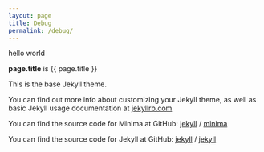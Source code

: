 ```yaml
---
layout: page
title: Debug
permalink: /debug/
---
```

hello world

**page.title** is {{ page.title }}

This is the base Jekyll theme.


You can find out more info about customizing your Jekyll theme,
as well as basic Jekyll usage documentation at [jekyllrb.com](https://jekyllrb.com/)

You can find the source code for Minima at GitHub:
[jekyll][jekyll-organization] /
[minima](https://github.com/jekyll/minima)

You can find the source code for Jekyll at GitHub:
[jekyll][jekyll-organization] /
[jekyll](https://github.com/jekyll/jekyll)


[jekyll-organization]: https://github.com/jekyll
